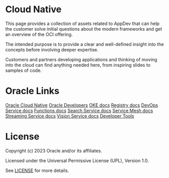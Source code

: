 # Cloud Native

This page provides a collection of assets related to AppDev that can help the customer solve initial questions about the modern frameworks and get an overview of the OCI offering.

The intended purpose is to provide a clear and well-defined insight into the concepts before involving deeper expertise.

Customers and partners developing applications and thinking of moving into the cloud can find anything needed here, from inspiring slides to samples of code.

# Oracle Links
[Oracle Cloud Native](https://www.oracle.com/cloud/cloud-native/)
[Oracle Developers](https://developer.oracle.com/)
[OKE docs](https://docs.oracle.com/en-us/iaas/Content/ContEng/home.htm)
[Registry docs](https://docs.oracle.com/en-us/iaas/Content/Registry/home.htm)
[DevOps Service docs](https://docs.oracle.com/en-us/iaas/Content/devops/using/home.htm)
[Functions docs](https://docs.oracle.com/en-us/iaas/Content/Functions/home.htm)
[Search Service docs](https://docs.oracle.com/en-us/iaas/Content/search-opensearch/home.htm)
[Service Mesh docs](https://docs.oracle.com/en-us/iaas/Content/service-mesh/home.htm)
[Streaming Service docs](https://docs.oracle.com/en-us/iaas/Content/Streaming/home.htm)
[Vision Service docs](https://docs.oracle.com/en-us/iaas/vision/vision/using/home.htm)
[Developer Tools](https://docs.oracle.com/en-us/iaas/Content/devtoolshome.htm)


# License

Copyright (c) 2023 Oracle and/or its affiliates.

Licensed under the Universal Permissive License (UPL), Version 1.0.

See [LICENSE](https://github.com/oracle-devrel/technology-engineering/blob/folder-structure/LICENSE) for more details.
